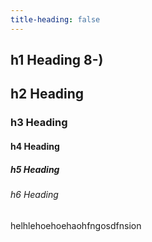```yaml
---
title-heading: false
---
```


## h1 Heading 8-)
## h2 Heading
### h3 Heading
#### h4 Heading
##### h5 Heading
###### h6 Heading

helhlehoehoehaohfngosdfnsion